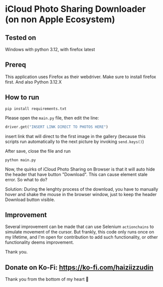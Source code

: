 # iCloud Photo Sharing Downloader (on non Apple Ecosystem)


## Tested on

Windows with python 3.12, with firefox latest


## Prereq

This application uses Firefox as their webdriver. Make sure to install firefox first.
And also Python 3.12.X


## How to run

```
pip install requirements.txt
```

Please open the `main.py` file, then edit the line:
```python
driver.get("INSERT LINK DIRECT TO PHOTOS HERE")
```

insert link that will direct to the first image in the gallery (because this scripts run automatically to the next picture by invoking `send.keys()`)

After save, close the file and run
```
python main.py
```

Now, the quirks of iCloud Photo Sharing on Browser is that it will auto hide the header that have button "Download". This can cause element stale error. So what to do?

Solution: During the lenghty process of the download, you have to manually hover and shake the mouse in the browser window, just to keep the header Download button visible.


## Improvement

Several improvement can be made that can use Selenium `actionchains` to simulate movement of the cursor. But frankly, this code only runs once on my lifetime, and I'm open for contribution to add such functionality, or other functionality deems improvement.

Thank you.


## Donate on Ko-Fi: https://ko-fi.com/haiziizzudin

Thank you from the bottom of my heart 💓